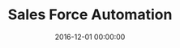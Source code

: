 ---
layout: inner
position: left
title: 'Sales Force Automation'
lead_text: 'Helped the team on the back-end development and implement some features on the mobile app as well.'
tags: ['PHP', 'Yii 2', 'C#', 'Xamarin']
featured_image: '/img/posts/sfa.png'
date: 2016-12-01 00:00:00
categories: ['Backend Dev', 'Mobile Dev']
project_link: ''
button_icon: ''
button_text: ''
order: 12
visible: 1
company: 'Aditya Arta Abadi, PT'
---